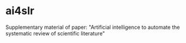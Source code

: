 # ai4slr
Supplementary material of paper: "Artificial intelligence to automate the systematic review of scientific literature"

